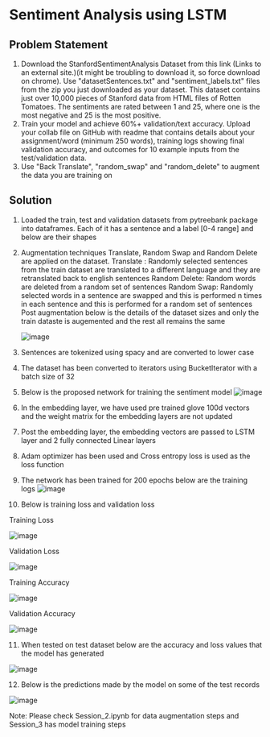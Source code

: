 # Sentiment Analysis using LSTM

## Problem Statement

1. Download the StanfordSentimentAnalysis Dataset from this link  (Links to an external site.)(it might be troubling to download it, so force download on chrome). Use "datasetSentences.txt" and "sentiment_labels.txt" files from the zip you just downloaded as your dataset. This dataset contains just over 10,000 pieces of Stanford data from HTML files of Rotten Tomatoes. The sentiments are rated between 1 and 25, where one is the most negative and 25 is the most positive.
2. Train your model and achieve 60%+ validation/text accuracy. Upload your collab file on GitHub with readme that contains details about your assignment/word (minimum 250 words), training logs showing final validation accuracy, and outcomes for 10 example inputs from the test/validation data.
3. Use "Back Translate", "random_swap" and "random_delete" to augment the data you are training on


## Solution


1. Loaded the train, test and validation datasets from pytreebank package into dataframes. Each of it has a sentence and a label [0-4 range] and below are their shapes  

2. Augmentation techniques Translate, Random Swap and Random Delete are applied on the dataset. 
    Translate : Randomly selected sentences from the train dataset are translated to a different language and they are retranslated back to english sentences
    Random Delete: Random words are deleted from a random set of sentences
    Random Swap: Randomly selected words in a sentence are swapped and this is performed n times in each sentence and this is performed for a random set of sentences
    Post augmentation below is the details of the dataset sizes and only the train dataste is augemented and the rest all remains the same
    
    ![image](https://user-images.githubusercontent.com/24980224/121327692-4c8fb900-c931-11eb-8a41-d6debb0abc7b.png)


3. Sentences are tokenized using spacy and are converted to lower case 
4. The dataset has been converted to iterators using BucketIterator with a batch size of 32
5. Below is the proposed network for training the sentiment model
![image](https://user-images.githubusercontent.com/24980224/121193493-84dcbc00-c88b-11eb-95da-c72fa6393988.png)

6. In the embedding layer, we have used pre trained glove 100d vectors and the weight matrix for the embedding layers are not updated
7. Post the embedding layer, the embedding vectors are passed to LSTM layer and 2 fully connected Linear layers
8. Adam optimizer has been used and Cross entropy loss is used as the loss function
9. The network has been trained for 200 epochs below are the training logs
![image](https://user-images.githubusercontent.com/24980224/121204128-4ac3e800-c894-11eb-8c81-7416d2f066a6.png)


10. Below is training  loss and validation loss

Training Loss

![image](https://user-images.githubusercontent.com/24980224/121204259-64fdc600-c894-11eb-9cae-46cb3b7354f3.png)

Validation Loss

![image](https://user-images.githubusercontent.com/24980224/121204284-6af3a700-c894-11eb-8537-1a9fd919524a.png)

Training Accuracy

![image](https://user-images.githubusercontent.com/24980224/121204364-78109600-c894-11eb-98a3-721704e58810.png)


Validation Accuracy

![image](https://user-images.githubusercontent.com/24980224/121204414-7f37a400-c894-11eb-8762-ca97685ecc35.png)

11. When tested on test dataset below are the accuracy and loss values that the model has generated

![image](https://user-images.githubusercontent.com/24980224/121206990-895aa200-c896-11eb-9f6c-66bf578f764a.png)


12. Below is the predictions made by the model on some of the test records

![image](https://user-images.githubusercontent.com/24980224/121213762-2835cd00-c89c-11eb-9745-68191ccf4e3b.png)


Note: Please check Session_2.ipynb for data augmentation steps and Session_3 has model training steps